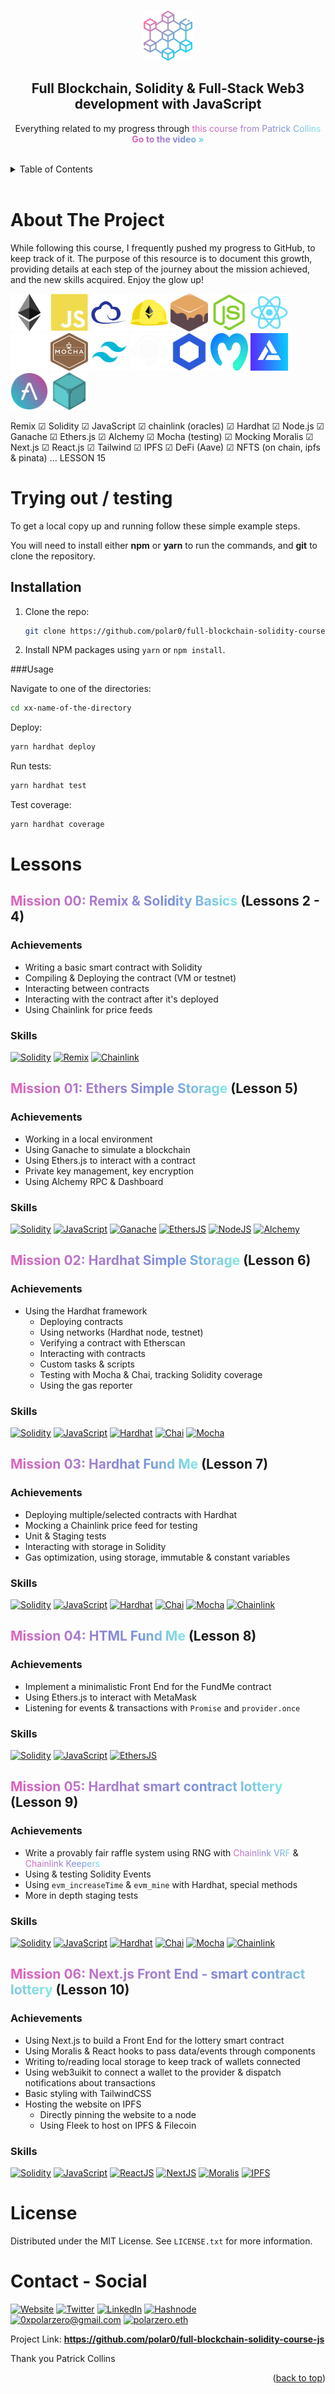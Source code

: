 <a name="readme-top"></a>

<!-- PROJECT LOGO -->
<br />
<div align="center">
  <a href="https://github.com/polar0/full-blockchain-solidity-course-js">
    <img src="images/blockchain.png" alt="Logo" width="80" height="80">
  </a>

<h2 align="center">Full Blockchain, Solidity & Full-Stack Web3 development with JavaScript </h3>

  <p align="center">
    Everything related to my progress through <a href="https://youtu.be/gyMwXuJrbJQ" style="text-decoration:none;background: linear-gradient(45deg,rgb(231, 95, 188) 0%,rgb(120, 146, 221) 70%,rgb(132, 245, 230) 100%);-webkit-background-clip: text; background-clip: text; -webkit-text-fill-color: transparent">this course from Patrick Collins</a>
    <br />
    <a href="https://youtu.be/gyMwXuJrbJQ" style="text-decoration:none;background: linear-gradient(45deg,rgb(231, 95, 188) 0%,rgb(120, 146, 221) 70%,rgb(132, 245, 230) 100%);-webkit-background-clip: text; background-clip: text; -webkit-text-fill-color: transparent"><strong>Go to the video »</strong></a>
  </p>
</div>

<br />

<!-- TABLE OF CONTENTS -->
<details>
  <summary>Table of Contents</summary>
  <ol>
    <li>
      <a href="#about-the-project">About The Project</a>
      <ul>
        <li><a href="#built-with">Built With</a></li>
      </ul>
    </li>
    <li>
      <a href="#getting-started">Getting Started</a>
      <ul>
        <li><a href="#prerequisites">Prerequisites</a></li>
        <li><a href="#installation">Installation</a></li>
      </ul>
    </li>
    <li><a href="#usage">Usage</a></li>
  </ol>
</details>

<br />

<!-- ABOUT THE PROJECT -->

# About The Project

While following this course, I frequently pushed my progress to GitHub, to keep track of it. The purpose of this resource is to document this growth, providing details at each step of the journey about the mission achieved, and the new skills acquired. Enjoy the glow up!

<p>
<img src="images/ethereum.svg" alt="Solidity" width="60" height="60">
<img src="images/javascript.svg" alt="JavaScript" width="60" height="60">
<img src="images/ethers.svg" alt="EthersJS" width="60" height="60">
<img src="images/hardhat.svg" alt="Hardhat" width="60" height="60">
<img src="images/ganache.svg" alt="Ganache" width="60" height="60">
<img src="images/nodejs.svg" alt="NodeJS" width="60" height="60">
<img src="images/react.svg" alt="ReactJS" width="60" height="60">
<img src="images/nextjs.svg" alt="NextJS" width="60" height="60">
<img src="images/mocha.svg" alt="Remix" width="60" height="60">
<img src="images/tailwind.svg" alt="Tailwind" width="60" height="60">
<img src="images/remix.png" alt="Remix" width="60" height="60">
<img src="images/chainlink.png" alt="Chainlink" width="60" height="60">
<img src="images/moralis.png" alt="Moralis" width="60" height="60">
<img src="images/alchemy.png" alt="Alchemy" width="60" height="60">
<img src="images/aave.png" alt="Aave" width="60" height="60">
<img src="images/ipfs.svg" alt="IPFS" width="60" height="60">
</p>

Remix ☑
Solidity ☑
JavaScript ☑
chainlink (oracles) ☑
Hardhat ☑
Node.js ☑
Ganache ☑
Ethers.js ☑
Alchemy ☑
Mocha (testing) ☑
Mocking
Moralis ☑
Next.js ☑
React.js ☑
Tailwind ☑
IPFS ☑
DeFi (Aave) ☑
NFTS (on chain, ipfs & pinata)
... LESSON 15

<!-- GETTING STARTED -->

# Trying out / testing

<p>To get a local copy up and running follow these simple example steps.</p>
<p>You will need to install either <strong>npm</strong> or <strong>yarn</strong> to run the commands, and <strong>git</strong> to clone the repository.</p>

## Installation

1. Clone the repo:
   ```sh
   git clone https://github.com/polar0/full-blockchain-solidity-course-js.git
   ```
2. Install NPM packages using `yarn` or `npm install`.

###Usage

Navigate to one of the directories:

```sh
cd xx-name-of-the-directory
```

Deploy:

```sh
yarn hardhat deploy
```

Run tests:

```sh
yarn hardhat test
```

Test coverage:

```sh
yarn hardhat coverage
```

<!-- LICENSE -->

# Lessons

## <a href="https://github.com/polar0/full-blockchain-solidity-course-js/tree/main/00-remix-solidity-basics/contracts" style="text-decoration:none;background: linear-gradient(45deg,rgb(231, 95, 188) 0%,rgb(120, 146, 221) 70%,rgb(132, 245, 230) 100%);-webkit-background-clip: text; background-clip: text; -webkit-text-fill-color: transparent">Mission 00: Remix & Solidity Basics</a> (Lessons 2 - 4)

### Achievements

- Writing a basic smart contract with Solidity
- Compiling & Deploying the contract (VM or testnet)
- Interacting between contracts
- Interacting with the contract after it's deployed
- Using Chainlink for price feeds

### Skills

[![Solidity]](https://soliditylang.org/)
[![Remix]](https://remix.ethereum.org/)
[![Chainlink]](https://chain.link/)

## <a href="https://github.com/polar0/full-blockchain-solidity-course-js/tree/main/01-ethers-simple-storage" style="text-decoration:none;background: linear-gradient(45deg,rgb(231, 95, 188) 0%,rgb(120, 146, 221) 70%,rgb(132, 245, 230) 100%);-webkit-background-clip: text; background-clip: text; -webkit-text-fill-color: transparent">Mission 01: Ethers Simple Storage</a> (Lesson 5)

### Achievements

- Working in a local environment
- Using Ganache to simulate a blockchain
- Using Ethers.js to interact with a contract
- Private key management, key encryption
- Using Alchemy RPC & Dashboard

### Skills

[![Solidity]](https://soliditylang.org/)
[![JavaScript]](https://developer.mozilla.org/fr/docs/Web/JavaScript)
[![Ganache]](https://trufflesuite.com/ganache/)
[![EthersJS]](https://docs.ethers.io/v5/)
[![NodeJS]](https://nodejs.org/)
[![Alchemy]](https://www.alchemy.com/)

## <a href="https://github.com/polar0/full-blockchain-solidity-course-js/tree/main/02a-hardhat-simple-storage" style="text-decoration:none;background: linear-gradient(45deg,rgb(231, 95, 188) 0%,rgb(120, 146, 221) 70%,rgb(132, 245, 230) 100%);-webkit-background-clip: text; background-clip: text; -webkit-text-fill-color: transparent">Mission 02: Hardhat Simple Storage</a> (Lesson 6)

### Achievements

- Using the Hardhat framework
  - Deploying contracts
  - Using networks (Hardhat node, testnet)
  - Verifying a contract with Etherscan
  - Interacting with contracts
  - Custom tasks & scripts
  - Testing with Mocha & Chai, tracking Solidity coverage
  - Using the gas reporter

### Skills

[![Solidity]](https://soliditylang.org/)
[![JavaScript]](https://developer.mozilla.org/fr/docs/Web/JavaScript)
[![Hardhat]](https://hardhat.org/)
[![Chai]](https://www.chaijs.com/)
[![Mocha]](https://mochajs.org/)

## <a href="https://github.com/polar0/full-blockchain-solidity-course-js/tree/main/03-hardhat-fund-me" style="text-decoration:none;background: linear-gradient(45deg,rgb(231, 95, 188) 0%,rgb(120, 146, 221) 70%,rgb(132, 245, 230) 100%);-webkit-background-clip: text; background-clip: text; -webkit-text-fill-color: transparent">Mission 03: Hardhat Fund Me</a> (Lesson 7)

### Achievements

- Deploying multiple/selected contracts with Hardhat
- Mocking a Chainlink price feed for testing
- Unit & Staging tests
- Interacting with storage in Solidity
- Gas optimization, using storage, immutable & constant variables

### Skills

[![Solidity]](https://soliditylang.org/)
[![JavaScript]](https://developer.mozilla.org/fr/docs/Web/JavaScript)
[![Hardhat]](https://hardhat.org/)
[![Chai]](https://www.chaijs.com/)
[![Mocha]](https://mochajs.org/)
[![Chainlink]](https://chain.link/)

## <a href="https://github.com/polar0/full-blockchain-solidity-course-js/tree/main/04-html-fund-me" style="text-decoration:none;background: linear-gradient(45deg,rgb(231, 95, 188) 0%,rgb(120, 146, 221) 70%,rgb(132, 245, 230) 100%);-webkit-background-clip: text; background-clip: text; -webkit-text-fill-color: transparent">Mission 04: HTML Fund Me</a> (Lesson 8)

### Achievements

- Implement a minimalistic Front End for the FundMe contract
- Using Ethers.js to interact with MetaMask
- Listening for events & transactions with `Promise` and `provider.once`

### Skills

[![Solidity]](https://soliditylang.org/)
[![JavaScript]](https://developer.mozilla.org/fr/docs/Web/JavaScript)
[![EthersJS]](https://docs.ethers.io/v5/)

## <a href="https://github.com/polar0/full-blockchain-solidity-course-js/tree/main/05-hardhat-smartcontract-lottery" style="text-decoration:none;background: linear-gradient(45deg,rgb(231, 95, 188) 0%,rgb(120, 146, 221) 70%,rgb(132, 245, 230) 100%);-webkit-background-clip: text; background-clip: text; -webkit-text-fill-color: transparent">Mission 05: Hardhat smart contract lottery</a> (Lesson 9)

### Achievements

- Write a provably fair raffle system using RNG with <a href="https://docs.chain.link/docs/vrf/v2/introduction/" style="text-decoration:none;background: linear-gradient(45deg,rgb(231, 95, 188) 0%,rgb(120, 146, 221) 70%,rgb(132, 245, 230) 100%);-webkit-background-clip: text; background-clip: text; -webkit-text-fill-color: transparent">Chainlink VRF</a> & <a href="https://docs.chain.link/docs/chainlink-automation/introduction/" style="text-decoration:none;background: linear-gradient(45deg,rgb(231, 95, 188) 0%,rgb(120, 146, 221) 70%,rgb(132, 245, 230) 100%);-webkit-background-clip: text; background-clip: text; -webkit-text-fill-color: transparent">Chainlink Keepers</a>
- Using & testing Solidity Events
- Using `evm_increaseTime` & `evm_mine` with Hardhat, special methods
- More in depth staging tests

### Skills

[![Solidity]](https://soliditylang.org/)
[![JavaScript]](https://developer.mozilla.org/fr/docs/Web/JavaScript)
[![Hardhat]](https://hardhat.org/)
[![Chai]](https://www.chaijs.com/)
[![Mocha]](https://mochajs.org/)
[![Chainlink]](https://chain.link/)

## <a href="https://github.com/polar0/full-blockchain-solidity-course-js/tree/main/06-nextjs-smartcontract-lottery" style="text-decoration:none;background: linear-gradient(45deg,rgb(231, 95, 188) 0%,rgb(120, 146, 221) 70%,rgb(132, 245, 230) 100%);-webkit-background-clip: text; background-clip: text; -webkit-text-fill-color: transparent">Mission 06: Next.js Front End - smart contract lottery</a> (Lesson 10)

### Achievements

- Using Next.js to build a Front End for the lottery smart contract
- Using Moralis & React hooks to pass data/events through components
- Writing to/reading local storage to keep track of wallets connected
- Using web3uikit to connect a wallet to the provider & dispatch notifications about transactions
- Basic styling with TailwindCSS
- Hosting the website on IPFS
  - Directly pinning the website to a node
  - Using Fleek to host on IPFS & Filecoin

### Skills

[![Solidity]](https://soliditylang.org/)
[![JavaScript]](https://developer.mozilla.org/fr/docs/Web/JavaScript)
[![ReactJS]](https://reactjs.org/)
[![NextJS]](https://nextjs.org/)
[![Moralis]](https://moralis.io/)
[![IPFS]](https://ipfs.tech/)

# License

Distributed under the MIT License. See `LICENSE.txt` for more information.

# Contact - Social

[![Website][website]](https://polarzero.xyz/)
[![Twitter][twitter]](https://twitter.com/0xpolarzero/)
[![LinkedIn][linkedin]](https://www.linkedin.com/in/antton-lepretre/)
[![Hashnode][hashnode]](https://polarzero.hashnode.dev/) <br />
[![0xpolarzero@gmail.com][email]](mailto:0xpolarzero@gmail.com)
[![polarzero.eth][ethereum]](https://opensea.io/polarzero)

Project Link: <strong><a href="https://github.com/polar0/full-blockchain-solidity-course-js" style="text-decoration:none;background: linear-gradient(45deg,rgb(231, 95, 188) 0%,rgb(120, 146, 221) 70%,rgb(132, 245, 230) 100%);-webkit-background-clip: text; background-clip: text; -webkit-text-fill-color: transparent">https://github.com/polar0/full-blockchain-solidity-course-js</a></strong>

Thank you Patrick Collins

<p align="right">(<a href="#readme-top">back to top</a>)</p>

<!-- MARKDOWN LINKS & IMAGES -->
<!-- https://www.markdownguide.org/basic-syntax/#reference-style-links -->

[website]: https://img.shields.io/badge/website-000000?style=for-the-badge&logo=About.me&logoColor=white
[twitter]: https://img.shields.io/badge/Twitter-1DA1F2?style=for-the-badge&logo=twitter&logoColor=white
[linkedin]: https://img.shields.io/badge/LinkedIn-0077B5?style=for-the-badge&logo=linkedin&logoColor=white
[hashnode]: https://img.shields.io/badge/Hashnode-2962FF?style=for-the-badge&logo=hashnode&logoColor=white
[email]: https://img.shields.io/badge/0xpolarzero@gmail.com-D14836?style=for-the-badge&logo=gmail&logoColor=white
[ethereum]: https://img.shields.io/badge/polarzero.eth-3C3C3D?style=for-the-badge&logo=Ethereum&logoColor=white
[solidity]: https://custom-icon-badges.demolab.com/badge/Solidity-3C3C3D?style=for-the-badge&logo=solidity&logoColor=white
[remix]: https://custom-icon-badges.demolab.com/badge/Remix-222335?style=for-the-badge&logo=remix-min&logoColor=white
[chainlink]: https://img.shields.io/badge/Chainlink-375BD2.svg?style=for-the-badge&logo=Chainlink&logoColor=white
[javascript]: https://img.shields.io/badge/JavaScript-F7DF1E.svg?style=for-the-badge&logo=JavaScript&logoColor=black
[nodejs]: https://img.shields.io/badge/Node.js-339933.svg?style=for-the-badge&logo=nodedotjs&logoColor=white
[ganache]: https://custom-icon-badges.demolab.com/badge/Ganache-201F1E?style=for-the-badge&logo=ganache
[ethersjs]: https://custom-icon-badges.demolab.com/badge/Ethers.js-29349A?style=for-the-badge&logo=ethers&logoColor=white
[alchemy]: https://custom-icon-badges.demolab.com/badge/Alchemy-2356D2?style=for-the-badge&logo=alchemy&logoColor=white
[hardhat]: https://custom-icon-badges.demolab.com/badge/Hardhat-181A1F?style=for-the-badge&logo=hardhat
[chai]: https://img.shields.io/badge/Chai-A30701.svg?style=for-the-badge&logo=Chai&logoColor=white
[mocha]: https://custom-icon-badges.demolab.com/badge/Mocha-87694D?style=for-the-badge&logo=mocha&logoColor=white
[reactjs]: https://img.shields.io/badge/React-20232A?style=for-the-badge&logo=react&logoColor=61DAFB
[nextjs]: https://img.shields.io/badge/next.js-000000?style=for-the-badge&logo=nextdotjs&logoColor=white
[ipfs]: https://img.shields.io/badge/IPFS-0A1B2B?style=for-the-badge&logo=ipfs
[moralis]: https://custom-icon-badges.demolab.com/badge/Moralis-2559BB?style=for-the-badge&logo=moralis
